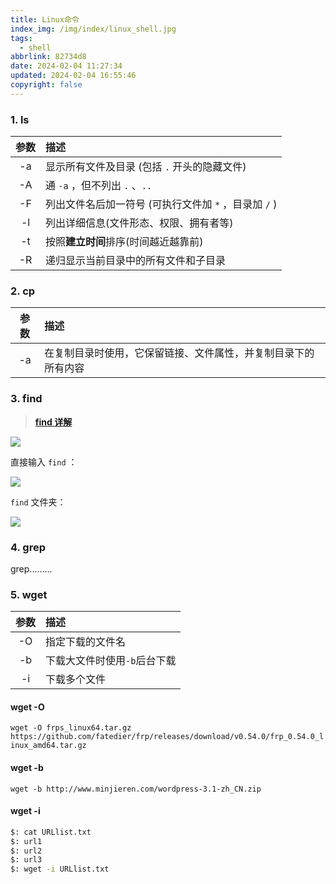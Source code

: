 ```yaml
---
title: Linux命令
index_img: /img/index/linux_shell.jpg
tags:
  - shell
abbrlink: 82734d8
date: 2024-02-04 11:27:34
updated: 2024-02-04 16:55:46
copyright: false
---
```

### 1. ls

| 参数 | 描述 |
| :--: | :--- |
| -a | 显示所有文件及目录 (包括 `.` 开头的隐藏文件) |
| -A | 通 `-a` ，但不列出 `.` 、`..` |
| -F | 列出文件名后加一符号 (可执行文件加 `*` ，目录加 `/` ) |
| -l | 列出详细信息(文件形态、权限、拥有者等) |
| -t | 按照**建立时间**排序(时间越近越靠前) |
| -R | 递归显示当前目录中的所有文件和子目录 |

### 2. cp

| 参数 | 描述 |
| :--: | :--- |
| -a | 在复制目录时使用，它保留链接、文件属性，并复制目录下的所有内容 |

### 3. find

> **[find 详解](https://blog.csdn.net/wq1205750492/article/details/124497195)**

![](22602bf26de9816e5a2503cec3564e1b_MD5.jpeg)

直接输入 `find` ：

![](e1b3c2286a0efb6814362d755a1c1089_MD5.jpeg)

`find` 文件夹：

![](e37fbd3c6f1eeeeb2b71e2f185dda897_MD5.jpeg)

### 4. grep

grep.........

### 5. wget

| 参数 | 描述 |
| :--: | :--- |
| -O | 指定下载的文件名 |
| -b | 下载大文件时使用`-b`后台下载 |
| -i | 下载多个文件 |

#### wget -O

`wget -O frps_linux64.tar.gz https://github.com/fatedier/frp/releases/download/v0.54.0/frp_0.54.0_linux_amd64.tar.gz`

#### wget -b

`wget -b http://www.minjieren.com/wordpress-3.1-zh_CN.zip`

#### wget -i

```sh
$: cat URLlist.txt
$: url1
$: url2
$: url3
$: wget -i URLlist.txt
```

